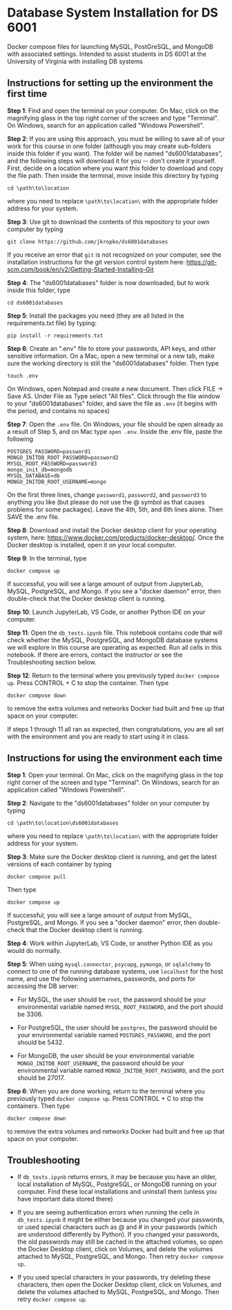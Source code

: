# Database System Installation for DS 6001
Docker compose files for launching MySQL, PostGreSQL, and MongoDB with associated settings. Intended to assist students in DS 6001 at the University of Virginia with installing DB systems

## Instructions for setting up the environment the first time

**Step 1**: Find and open the terminal on your computer. On Mac, click on the magnifying glass in the top right corner of the screen and type "Terminal". On Windows, search for an application called "Windows Powershell".

**Step 2**: If you are using this approach, you must be willing to save all of your work for this course in one folder (although you may create sub-folders inside this folder if you want). The folder will be named "ds6001databases", and the following steps will download it for you -- don't create it yourself. First, decide on a location where you want this folder to download and copy the file path. Then inside the terminal, move inside this directory by typing
```
cd \path\to\location
```
where you need to replace `\path\to\location\` with the appropriate folder address for your system. 

**Step 3**: Use git to download the contents of this repository to your own computer by typing
```
git clone https://github.com/jkropko/ds6001databases
```
If you receive an error that `git` is not recognized on your computer, see the installation instructions for the git version control system here: https://git-scm.com/book/en/v2/Getting-Started-Installing-Git

**Step 4**: The "ds6001databases" folder is now downloaded, but to work inside this folder, type
```
cd ds6001databases
``` 

**Step 5**: Install the packages you need (they are all listed in the requirements.txt file) by typing: 
```
pip install -r requirements.txt
```

**Step 6**: Create an ".env" file to store your passwords, API keys, and other sensitive information. On a Mac, open a new terminal or a new tab, make sure the working directory is still the "ds6001databases" folder. Then type
```
touch .env
```
On Windows, open Notepad and create a new document. Then click FILE -> Save AS. Under File as Type select "All files". Click through the file window to your "ds6001databases" folder, and save the file as `.env` (it begins with the period, and contains no spaces)

**Step 7**: Open the `.env` file. On Windows, your file should be open already as a result of Step 5, and on Mac type `open .env`. Inside the .env file, paste the following
```
POSTGRES_PASSWORD=password1
MONGO_INITDB_ROOT_PASSWORD=password2
MYSQL_ROOT_PASSWORD=password3
mongo_init_db=mongodb
MYSQL_DATABASE=db
MONGO_INITDB_ROOT_USERNAME=mongo
```
On the first three lines, change `password1`, `password2`, and `password3` to anything you like (but please do not use the @ symbol as that causes problems for some packages). Leave the 4th, 5th, and 6th lines alone. Then SAVE the .env file.

**Step 8**: Download and install the Docker desktop client for your operating system, here: https://www.docker.com/products/docker-desktop/. Once the Docker desktop is installed, open it on your local computer. 

**Step 9**: In the terminal, type
```
docker compose up
```
If successful, you will see a large amount of output from JupyterLab, MySQL, PostgreSQL, and Mongo. If you see a "docker daemon" error, then double-check that the Docker desktop client is running.

**Step 10**: Launch JupyterLab, VS Code, or another Python IDE on your computer. 

**Step 11**: Open the `db_tests.ipynb` file. This notebook contains code that will check whether the MySQL, PostgreSQL, and MongoDB database systems we will explore in this course are operating as expected. Run all cells in this notebook. If there are errors, contact the instructor or see the Troubleshooting section below.

**Step 12**: Return to the terminal where you previously typed `docker compose up`. Press CONTROL + C to stop the container. Then type
```
docker compose down
```
to remove the extra volumes and networks Docker had built and free up that space on your computer.

If steps 1 through 11 all ran as expected, then congratulations, you are all set with the environment and you are ready to start using it in class. 

## Instructions for using the environment each time

**Step 1**: Open your terminal. On Mac, click on the magnifying glass in the top right corner of the screen and type "Terminal". On Windows, search for an application called "Windows Powershell".

**Step 2**: Navigate to the "ds6001databases" folder on your computer by typing
```
cd \path\to\location\ds6001databases
```
where you need to replace `\path\to\location\` with the appropriate folder address for your system. 

**Step 3**: Make sure the Docker desktop client is running, and get the latest versions of each container by typing
```
docker compose pull
```
Then type 
```
docker compose up
```
If successful, you will see a large amount of output from MySQL, PostgreSQL, and Mongo. If you see a "docker daemon" error, then double-check that the Docker desktop client is running.

**Step 4**: Work within JupyterLab, VS Code, or another Python IDE as you would do normally.

**Step 5**: When using `mysql.connector`, `psycopg`, `pymongo`, or `sqlalchemy` to connect to one of the running database systems, use `localhost` for the host name, and use the following usernames, passwords, and ports for accessing the DB server:

* For MySQL, the user should be `root`, the password should be your environmental variable named `MYSQL_ROOT_PASSWORD`, and the port should be 3306.

* For PostgreSQL, the user should be `postgres`, the password should be your environmental variable named `POSTGRES_PASSWORD`, and the port should be 5432.

* For MongoDB, the user should be your environmental variable `MONGO_INITDB_ROOT_USERNAME`, the password should be your environmental variable named `MONGO_INITDB_ROOT_PASSWORD`, and the port should be 27017.

**Step 6**: When you are done working, return to the terminal where you previously typed `docker compose up`. Press CONTROL + C to stop the containers. Then type
```
docker compose down
```
to remove the extra volumes and networks Docker had built and free up that space on your computer.

## Troubleshooting

* If `db_tests.ipynb` returns errors, it may be because you have an older, local installation of MySQL, PostgreSQL, or MongoDB running on your computer. Find these local installations and uninstall them (unless you have important data stored there)

* If you are seeing authentication errors when running the cells in `db_tests.ipynb` it might be either because you changed your passwords, or used special characters such as @ and # in your passwords (which are understood differently by Python). If you changed your passwords, the old passwords may still be cached in the attached volumes, so open the Docker Desktop client, click on Volumes, and delete the volumes attached to MySQL, PostgreSQL, and Mongo. Then retry `docker compose up`.

* If you used special characters in your passwords, try deleting these characters, then open the Docker Desktop client, click on Volumes, and delete the volumes attached to MySQL, PostgreSQL, and Mongo. Then retry `docker compose up`.
